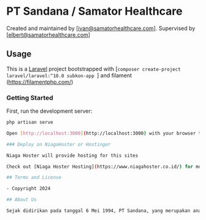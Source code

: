 # PT Sandana / Samator Healthcare

Created and maintained by [ivan@samatorhealthcare.com].
Supervised by [elbert@samatorhealthcare.com]

## Usage

This is a [Laravel](https://laravel.com/) project bootstrapped with [`composer create-project laravel/laravel:^10.0 subkon-app `] and filament (https://filamentphp.com/)

### Getting Started

First, run the development server:

```bash
php artisan serve

Open [http://localhost:3000](http://localhost:3000) with your browser to see the result.

### Deploy on NiagaHoster or Hostinger

Niaga Hoster will provide hosting for this sites

Check out [Niaga Hoster Hosting](https://www.niagahoster.co.id/) for more details.

## Terms and License

- Copyright 2024

## About Us

Sejak didirikan pada tanggal 6 Mei 1994, PT Sandana, yang merupakan anak perusahaan dari Samator Group, telah dikenal sebagai salah satu pemain utama di bidang perancangan, suplai, dan instalasi gas medis di Indonesia.
